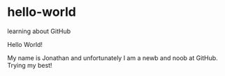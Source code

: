 # hello-world
learning about GitHub

Hello World!

My name is Jonathan and unfortunately I am a newb and noob at GitHub. Trying my best!
